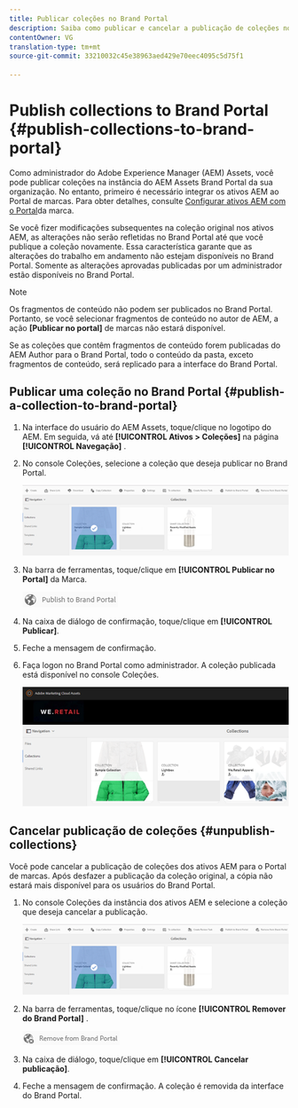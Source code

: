 ```yaml
---
title: Publicar coleções no Brand Portal
description: Saiba como publicar e cancelar a publicação de coleções no Portal de marcas.
contentOwner: VG
translation-type: tm+mt
source-git-commit: 33210032c45e38963aed429e70eec4095c5d75f1

---
```



# Publish collections to Brand Portal {#publish-collections-to-brand-portal}

Como administrador do Adobe Experience Manager (AEM) Assets, você pode publicar coleções na instância do AEM Assets Brand Portal da sua organização. No entanto, primeiro é necessário integrar os ativos AEM ao Portal de marcas. Para obter detalhes, consulte [Configurar ativos AEM com o Portal](configure-aem-assets-with-brand-portal.md)da marca.

Se você fizer modificações subsequentes na coleção original nos ativos AEM, as alterações não serão refletidas no Brand Portal até que você publique a coleção novamente. Essa característica garante que as alterações do trabalho em andamento não estejam disponíveis no Brand Portal. Somente as alterações aprovadas publicadas por um administrador estão disponíveis no Brand Portal.

>[!NOTE]
>
>Os fragmentos de conteúdo não podem ser publicados no Brand Portal. Portanto, se você selecionar fragmentos de conteúdo no autor de AEM, a ação **[Publicar no portal]** de marcas não estará disponível.
>
>Se as coleções que contêm fragmentos de conteúdo forem publicadas do AEM Author para o Brand Portal, todo o conteúdo da pasta, exceto fragmentos de conteúdo, será replicado para a interface do Brand Portal.

## Publicar uma coleção no Brand Portal {#publish-a-collection-to-brand-portal}

1. Na interface do usuário do AEM Assets, toque/clique no logotipo do AEM. Em seguida, vá até **[!UICONTROL Ativos > Coleções]** na página **[!UICONTROL Navegação]** .
2. No console Coleções, selecione a coleção que deseja publicar no Brand Portal.

   ![select_collection](assets/select_collection.png)

3. Na barra de ferramentas, toque/clique em **[!UICONTROL Publicar no Portal]** da Marca.

   ![publish_to_bp_icon](assets/publish_to_bp_icon.png)

4. Na caixa de diálogo de confirmação, toque/clique em **[!UICONTROL Publicar]**.
5. Feche a mensagem de confirmação.
6. Faça logon no Brand Portal como administrador. A coleção publicada está disponível no console Coleções.

   ![published_collection](assets/published_collection.png)

## Cancelar publicação de coleções {#unpublish-collections}

Você pode cancelar a publicação de coleções dos ativos AEM para o Portal de marcas. Após desfazer a publicação da coleção original, a cópia não estará mais disponível para os usuários do Brand Portal.

1. No console Coleções da instância dos ativos AEM e selecione a coleção que deseja cancelar a publicação.

   ![select_collection-1](assets/select_collection-1.png)

2. Na barra de ferramentas, toque/clique no ícone **[!UICONTROL Remover do Brand Portal]** .

   ![remove_from_bp_icon](assets/remove_from_bp_icon.png)

3. Na caixa de diálogo, toque/clique em **[!UICONTROL Cancelar publicação]**.
4. Feche a mensagem de confirmação. A coleção é removida da interface do Brand Portal.
